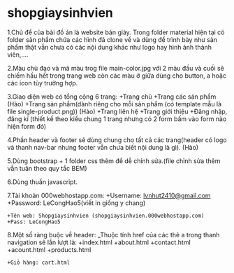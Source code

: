 # shopgiaysinhvien

1.Chủ để của bài đồ án là website bán giày. Trong folder material hiện tại có folder sản phẩm chứa các hình đã clone về và dùng để trình bày như sản phẩm thật vẫn chưa có các nội dung khác như logo hay hình ảnh thành viên,....

2.Màu chủ đạo và mã màu trog file main-color.jpg với 2 màu đầu và cuối sẽ chiếm hầu hết trong trang web còn các màu ở giữa dùng cho button, a hoặc các icon tùy trường hợp.

3.Giao diện web có tổng cộng 6 trang:
	+Trang chủ
	+Trang các sản phẩm (Hào)
	+Trang sản phẩm(dành riêng cho mỗi sản phẩm (có template mẫu là file single-product.png)) (Hào)
	+Trang liên hệ
	+Trang giới thiệu
	+Đăng nhập, đăng kí (thiết kế theo kiểu chung 1 trang nhưng có 2 form bấm vào form nào hiện form đó)

4.Phần header và footer sẽ dùng chung cho tất cả các trang(header có logo và thanh nav-bar nhưng footer vẫn chưa biết nội dung là gì). (Hào)

5.Dùng bootstrap + 1 folder css thêm để dễ chỉnh sửa.(file chỉnh sửa thêm vẫn tuân theo quy tắc BEM)

6.Dùng thuần javascript.

7.Tài khoản 000webhostapp.com: 
	+Username: lvnhut2410@gmail.com
	+Password: LeCongHao5(viết in giống y chang)

	+Tên web: Shopgiaysinhvien (shopgiaysinhvien.000webhostapp.com)
	+Pass: LeCongHao5


8.Một số ràng buộc về header:
_Thuộc tính href của các thẻ a trong thanh navigation sẽ lần lượt là:
	+index.html
	+about.html
	+contact.html
	+acount.html
	+products.html

	+Giỏ hàng: cart.html